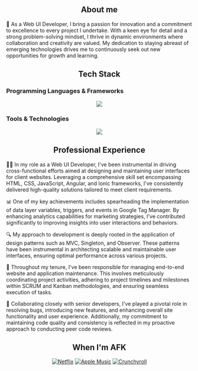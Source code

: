 
<h2 align="center">About me</h2>

🌟 As a Web UI Developer, I bring a passion for innovation and a commitment to excellence to every project I undertake. With a keen eye for detail and a strong problem-solving mindset, I thrive in dynamic environments where collaboration and creativity are valued. My dedication to staying abreast of emerging technologies drives me to continuously seek out new opportunities for growth and learning.


<h2 align="center">Tech Stack</h2>

### Programming Languages & Frameworks

<p align="center">
  <a href="https://skillicons.dev">
    <img src="https://skillicons.dev/icons?i=angular,javascript,ts,nodejs,html,css,sass" />
  </a>
</p>

### Tools & Technologies

<p align="center">
  <a href="https://skillicons.dev">
    <img src="https://skillicons.dev/icons?i=git,github,bitbucket,mongodb,postman,vscode" />
  </a>
</p>


<h2 align="center">Professional Experience</h2>

👨‍💻 In my role as a Web UI Developer, I've been instrumental in driving cross-functional efforts aimed at designing and maintaining user interfaces for client websites. Leveraging a comprehensive skill set encompassing HTML, CSS, JavaScript, Angular, and Ionic frameworks, I've consistently delivered high-quality solutions tailored to meet client requirements.

📊 One of my key achievements includes spearheading the implementation of data layer variables, triggers, and events in Google Tag Manager. By enhancing analytics capabilities for marketing strategies, I've contributed significantly to improving insights into user interactions and behaviors.

🔍 My approach to development is deeply rooted in the application of design patterns such as MVC, Singleton, and Observer. These patterns have been instrumental in architecting scalable and maintainable user interfaces, ensuring optimal performance across various projects.

🚀 Throughout my tenure, I've been responsible for managing end-to-end website and application maintenance. This involves meticulously coordinating project activities, adhering to project timelines and milestones within SCRUM and Kanban methodologies, and ensuring seamless execution of tasks.

🤝 Collaborating closely with senior developers, I've played a pivotal role in resolving bugs, introducing new features, and enhancing overall site functionality and user experience. Additionally, my commitment to maintaining code quality and consistency is reflected in my proactive approach to conducting peer code reviews.

<h2 align="center">When I'm AFK</h2>

<p align="center">
    <a href="https://www.netflix.com"><img src="https://img.shields.io/badge/-Netflix-E50914?style=flat-square&logo=netflix&logoColor=white" alt="Netflix"></a>
    <a href="https://music.apple.com"><img src="https://img.shields.io/badge/-Apple%20Music-FF2D55?style=flat-square&logo=apple-music&logoColor=white" alt="Apple Music"></a>
    <a href="https://www.crunchyroll.com"><img src="https://img.shields.io/badge/-Crunchyroll-FF7F00?style=flat-square&logo=crunchyroll&logoColor=white" alt="Crunchyroll"></a>
</p>





<!--
**rachcampitos/rachcampitos** is a ✨ _special_ ✨ repository because its `README.md` (this file) appears on your GitHub profile.

Here are some ideas to get you started:

- 🔭 I’m currently working on ...
- 🌱 I’m currently learning ...
- 👯 I’m looking to collaborate on ...
- 🤔 I’m looking for help with ...
- 💬 Ask me about ...
- 📫 How to reach me: ...
- 😄 Pronouns: ...
- ⚡ Fun fact: ...
-->
